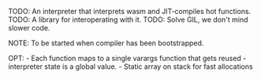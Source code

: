 TODO: An interpreter that interprets wasm and JIT-compiles hot functions.
TODO: A library for interoperating with it.
TODO: Solve GIL, we don't mind slower code.

NOTE: To be started when compiler has been bootstrapped.


OPT:
    - Each function maps to a single varargs function that gets reused
        - interpreter state is a global value.
    - Static array on stack for fast allocations
